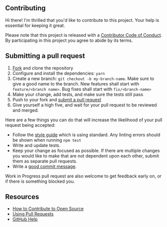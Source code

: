 ## Contributing

[fork]: /fork
[pr]: /compare
[style]: https://standardjs.com/
[code-of-conduct]: CODE_OF_CONDUCT.md

Hi there! I'm thrilled that you'd like to contribute to this project. Your help is essential for keeping it great.

Please note that this project is released with a [Contributor Code of Conduct][code-of-conduct]. By participating in this project you agree to abide by its terms.

## Submitting a pull request

1. [Fork][fork] and clone the repository
1. Configure and install the dependencies: `yarn`
1. Create a new branch: `git checkout -b my-branch-name`. Make sure to give a good name to the branch. New features shall start with `feature/<branch name>`. Bug fixes shall start with `fix/<branch-name>` 
1. Make your change, add tests, and make sure the tests still pass
1. Push to your fork and [submit a pull request][pr]
1. Give yourself a high five, and wait for your pull request to be reviewed and merged.

Here are a few things you can do that will increase the likelihood of your pull request being accepted:

- Follow the [style guide][style] which is using standard. Any linting errors should be shown when running `npm test`
- Write and update tests.
- Keep your change as focused as possible. If there are multiple changes you would like to make that are not dependent upon each other, submit them as separate pull requests.
- Write a [good commit message](http://tbaggery.com/2008/04/19/a-note-about-git-commit-messages.html).

Work in Progress pull request are also welcome to get feedback early on, or if there is something blocked you.

## Resources

- [How to Contribute to Open Source](https://opensource.guide/how-to-contribute/)
- [Using Pull Requests](https://help.github.com/articles/about-pull-requests/)
- [GitHub Help](https://help.github.com)
